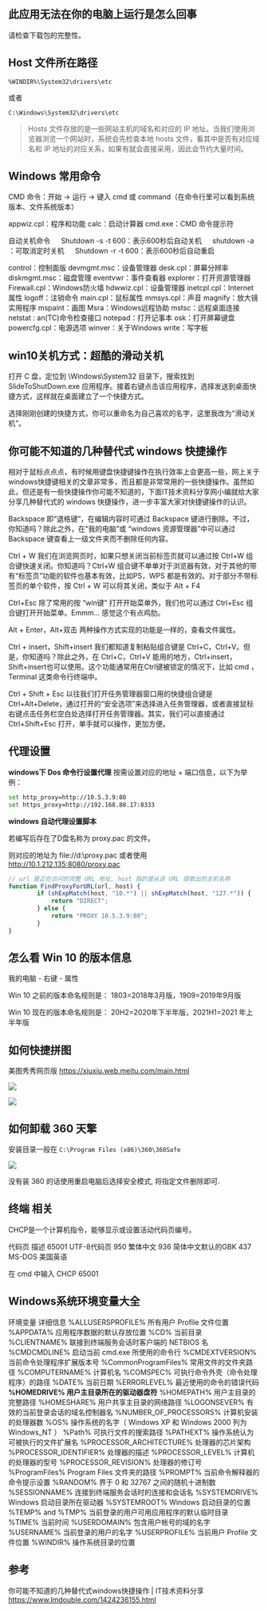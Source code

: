## 此应用无法在你的电脑上运行是怎么回事

请检查下载包的完整性。

## Host 文件所在路径

```text
%WINDIR%\System32\drivers\etc
```

或者

```text
C:\Windows\System32\drivers\etc
```

> Hosts 文件存放的是一些网站主机的域名和对应的 IP 地址。当我们使用浏览器浏览一个网站时，系统会先检查本地 hosts 文件，看其中是否有对应域名和 IP 地址的对应关系，如果有就会直接采用，因此会节约大量时间。

## Windows 常用命令

CMD 命令：开始 -> 运行 -> 键入 cmd 或 command（在命令行里可以看到系统版本、文件系统版本）

appwiz.cpl：程序和功能
calc：启动计算器
cmd.exe：CMD 命令提示符

自动关机命令
　 Shutdown -s -t 600：表示600秒后自动关机
　 shutdown -a ：可取消定时关机
　 Shutdown -r -t 600：表示600秒后自动重启

control：控制面版
devmgmt.msc：设备管理器
desk.cpl：屏幕分辨率
diskmgmt.msc：磁盘管理
eventvwr：事件查看器
explorer：打开资源管理器
Firewall.cpl：Windows防火墙
hdwwiz.cpl：设备管理器
inetcpl.cpl：Internet属性
logoff：注销命令
main.cpl：鼠标属性
mmsys.cpl：声音
magnify：放大镜实用程序
mspaint：画图
Msra：Windows远程协助
mstsc：远程桌面连接
netstat : an(TC)命令检查接口
notepad：打开记事本
osk：打开屏幕键盘
powercfg.cpl：电源选项
winver：关于Windows
write：写字板

## win10关机方式：超酷的滑动关机

打开 C 盘，定位到 \Windows\System32 目录下，搜索找到 SlideToShutDown.exe 应用程序。接着右键点击该应用程序，选择发送到桌面快捷方式，这样就在桌面建立了一个快捷方式。

选择刚刚创建的快捷方式，你可以重命名为自己喜欢的名字，这里我改为“滑动关机”。

## 你可能不知道的几种替代式 windows 快捷操作

相对于鼠标点点点，有时候用键盘快捷键操作在执行效率上会更高一些，网上关于windows快捷键相关的文章非常多，而且都是非常常用的一些快捷操作。虽然如此，但还是有一些快捷操作你可能不知道的，下面IT技术资料分享网小编就给大家分享几种替代式的 windows 快捷操作，进一步丰富大家对快捷键操作的认识。

Backspace
即“退格键”，在编辑内容时可通过 Backspace 键进行删除。不过，你知道吗？除此之外，在“我的电脑”或 “windows 资源管理器”中可以通过 Backspace 键查看上一级文件夹而不删除任何内容。

Ctrl + W
我们在浏览网页时，如果只想关闭当前标签页就可以通过按 Ctrl+W 组合键快速关闭。你知道吗？Ctrl+W 组合键不单单对于浏览器有效，对于其他的带有“标签页”功能的软件也基本有效，比如PS，WPS 都是有效的。对于部分不带标签页的单个软件，按 Ctrl + W 可以将其关闭，类似于 Alt + F4

Ctrl+Esc
除了常用的按 “win键” 打开开始菜单外，我们也可以通过 Ctrl+Esc 组合键打开开始菜单。Emmm... 感觉这个有点鸡肋。

Alt + Enter，Alt+双击
两种操作方式实现的功能是一样的，查看文件属性。

Ctrl + insert，Shift+insert
我们都知道复制粘贴组合键是 Ctrl+C，Ctrl+V。但是，你知道吗？除此之外，在 Ctrl+C，Ctrl+V 能用的地方，Ctrl+insert，Shift+insert也可以使用。这个功能通常用在Ctrl键被锁定的情况下，比如 cmd ，Terminal 这类命令行终端中。

Ctrl + Shift + Esc
以往我们打开任务管理器窗口用的快捷组合键是 Ctrl+Alt+Delete，通过打开的“安全选项”来选择进入任务管理器，或者直接鼠标右键点击任务栏空白处选择打开任务管理器。其实，我们可以直接通过Ctrl+Shift+Esc 打开，单手就可以操作，更加方便。

## 代理设置

**windows下 Dos 命令行设置代理**
按需设置对应的地址 + 端口信息，以下为举例：

```sh
set http_proxy=http://10.5.3.9:80
set https_proxy=http://192.168.88.17:8333
```

**windows 自动代理设置脚本**

若编写后存在了D盘名称为 proxy.pac 的文件。

则对应的地址为 file://d:\proxy.pac 或者使用 http://10.1.212.135:8080/proxy.pac

```js
// url 是正在访问的完整 URL 地址, host 指的是从该 URL 提取出的主机名称
function FindProxyForURL(url, host) {
	    if (shExpMatch(host, "10.*") || shExpMatch(host, "127.*")) {
			return "DIRECT";	
		} else {
			return "PROXY 10.5.3.9:80"; 
		}
}
```

## 怎么看 Win 10 的版本信息

我的电脑 - 右键 - 属性

Win 10 之前的版本命名规则是：
1803=2018年3月版，1909=2019年9月版

Win 10 现在的版本命名规则是：
20H2=2020年下半年版，2021H1=2021 年上半年版

## 如何快捷拼图

美图秀秀网页版
https://xiuxiu.web.meitu.com/main.html

![](https://upload-images.jianshu.io/upload_images/1662509-ad2c4a0781be7dc9.png?imageMogr2/auto-orient/strip%7CimageView2/2/w/1240)

![](https://upload-images.jianshu.io/upload_images/1662509-8a909ed32b0c4dd1.png?imageMogr2/auto-orient/strip%7CimageView2/2/w/1240)

## 如何卸载 360 天擎

安装目录一般在
`C:\Program Files (x86)\360\360Safe`

![](https://upload-images.jianshu.io/upload_images/1662509-e55ab40a8eb7bef8.png?imageMogr2/auto-orient/strip%7CimageView2/2/w/1240)

没有装 360 的话使用重启电脑后选择安全模式, 将指定文件删除即可.

## 终端 相关

CHCP是一个计算机指令，能够显示或设置活动代码页编号。

代码页  描述
65001   UTF-8代码页
950 繁体中文
936 简体中文默认的GBK
437 MS-DOS 美国英语

在 cmd 中输入 CHCP 65001

## Windows系统环境变量大全

环境变量	详细信息
%ALLUSERSPROFILE%	所有用户 Profile 文件位置
%APPDATA%	应用程序数据的默认存放位置
%CD%	当前目录
%CLIENTNAME%	联接到终端服务会话时客户端的 NETBIOS 名
%CMDCMDLINE%	启动当前 cmd.exe 所使用的命令行
%CMDEXTVERSION%	当前命令处理程序扩展版本号
%CommonProgramFiles%	常用文件的文件夹路径
%COMPUTERNAME%	计算机名
%COMSPEC%	可执行命令外壳（命令处理程序）的路径
%DATE%	当前日期
%ERRORLEVEL%	最近使用的命令的错误代码
**%HOMEDRIVE%	用户主目录所在的驱动器盘符**
%HOMEPATH%	用户主目录的完整路径
%HOMESHARE%	用户共享主目录的网络路径
%LOGONSEVER%	有效的当前登录会话的域名控制器名
%NUMBER_OF_PROCESSORS%	计算机安装的处理器数
%OS%	操作系统的名字（ Windows XP 和 Windows 2000 列为 Windows_NT ）
%Path%	可执行文件的搜索路径
%PATHEXT%	操作系统认为可被执行的文件扩展名
%PROCESSOR_ARCHITECTURE%	处理器的芯片架构
%PROCESSOR_IDENTIFIER%	处理器的描述
%PROCESSOR_LEVEL%	计算机的处理器的型号
%PROCESSOR_REVISION%	处理器的修订号
%ProgramFiles%	Program Files 文件夹的路径
%PROMPT%	当前命令解释器的命令提示设置
%RANDOM%	界于 0 和 32767 之间的随机十进制数
%SESSIONNAME%	连接到终端服务会话时的连接和会话名
%SYSTEMDRIVE%	Windows 启动目录所在驱动器
%SYSTEMROOT%	Windows 启动目录的位置
%TEMP% and %TMP%	当前登录的用户可用应用程序的默认临时目录
%TIME%	当前时间
%USERDOMAIN%	包含用户帐号的域的名字
%USERNAME%	当前登录的用户的名字
%USERPROFILE%	当前用户 Profile 文件位置
%WINDIR%	操作系统目录的位置

## 参考

你可能不知道的几种替代式windows快捷操作 | IT技术资料分享 <https://www.lmdouble.com/1424236155.html>

